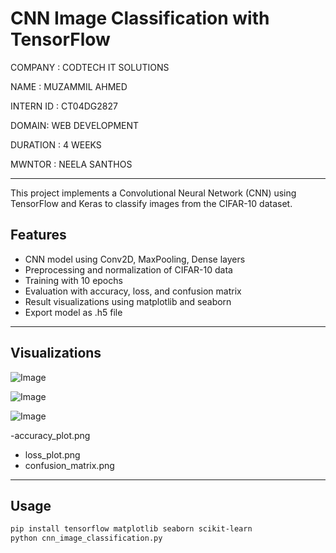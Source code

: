 
# CNN Image Classification with TensorFlow

COMPANY : CODTECH IT SOLUTIONS

NAME : MUZAMMIL AHMED 

INTERN ID : CT04DG2827

DOMAIN: WEB DEVELOPMENT 

DURATION : 4 WEEKS 

MWNTOR : NEELA SANTHOS 

---

This project implements a Convolutional Neural Network (CNN) using TensorFlow and Keras to classify images from the CIFAR-10 dataset.

## Features
- CNN model using Conv2D, MaxPooling, Dense layers
- Preprocessing and normalization of CIFAR-10 data
- Training with 10 epochs
- Evaluation with accuracy, loss, and confusion matrix
- Result visualizations using matplotlib and seaborn
- Export model as .h5 file

---

## Visualizations
![Image](https://github.com/user-attachments/assets/ea61fba2-30ac-48fc-845b-b47790553ea8)

![Image](https://github.com/user-attachments/assets/410aeb24-fe10-44f3-b9fd-d8502a423db0)

![Image](https://github.com/user-attachments/assets/fd6e4e47-98d4-4ea3-9b9b-f76d6b7c5d4f)


-accuracy_plot.png
- loss_plot.png
- confusion_matrix.png

---

## Usage
```bash
pip install tensorflow matplotlib seaborn scikit-learn
python cnn_image_classification.py
```
